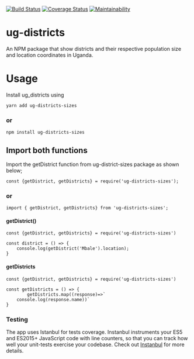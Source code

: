 [![Build Status](https://travis-ci.org/AmosWels/ug-districts.svg?branch=develop)](https://travis-ci.org/AmosWels/ug-districts) [![Coverage Status](https://coveralls.io/repos/github/AmosWels/ug-districts/badge.svg?branch=develop)](https://coveralls.io/github/AmosWels/ug-districts?branch=develop) [![Maintainability](https://api.codeclimate.com/v1/badges/b55d5bb1640beee809db/maintainability)](https://codeclimate.com/github/AmosWels/ug-districts/maintainability) 

# ug-districts
An NPM package that show districts and their respective population size and location coordinates in Uganda. 
# Usage
Install ug_districts using 
```
yarn add ug-districts-sizes
```
### or 
```
npm install ug-districts-sizes
```

## Import both functions
Import the getDistrict function from ug-district-sizes package as shown below;
```
const {getDistrict, getDistricts} = require('ug-districts-sizes');
```

### or
```
import { getDistrict, getDistricts} from 'ug-districts-sizes';
```

#### getDistrict() 

```
const {getDistrict, getDistricts} = require('ug-districts-sizes')

const district = () => {
    console.log(getDistrict('Mbale').location);
}
```
#### getDistricts
```
const {getDistrict, getDistricts} = require('ug-districts-sizes')

const getDistricts = () => {
        getDistricts.map((response)=>`
    console.log(response.name))`
}
```

### Testing
The app uses Istanbul for tests coverage. Instanbul instruments your ES5 and ES2015+ JavaScript code with line counters, so that you can track how well your unit-tests exercise your codebase. Check out [Instanbul](https://istanbul.js.org/) for more details.



